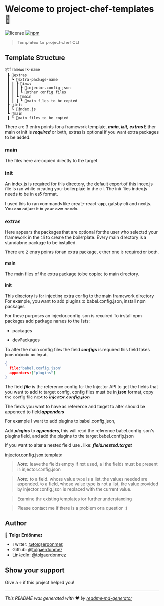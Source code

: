 # Welcome to project-chef-templates 👋

![license](https://img.shields.io/github/license/tolgaerdonmez/project-chef-templates)
[![npm](https://img.shields.io/npm/v/project-chef)](https://www.npmjs.com/package/project-chef-templates)

> Templates for project-chef CLI

## Template Structure

```
📦framework-name
 ┣ 📂extras
 ┃ ┗ 📂extra-package-name
 ┃ ┃ ┣ 📂init
 ┃ ┃ ┃ ┣ 📜injector.config.json
 ┃ ┃ ┃ ┗ 📜other config files
 ┃ ┃ ┗ 📂main
 ┃ ┃ ┃ ┗ 📜main files to be copied
 ┣ 📂init
 ┃ ┗ 📜index.js
 ┗ 📂main
 ┃ ┗ 📜main files to be copied
```

There are 3 entry points for a framework template, ***main, init, extras***
Either main or init is ***required*** or both, extras is optional if you want extra packages to be added.

### main

The files here are copied directly to the target

### init

An index.js is required for this directory, the default export of this index.js file is ran while creating your boilerplate in the cli. The init files index.js needs to be in es5 format.

I used this to ran commands like create-react-app, gatsby-cli and nextjs. You can adjust it to your own needs.

### extras

Here appears the packages that are optional for the user who selected your framework in the cli to create the boilerplate.
Every main directory is a standalone package to be installed.

There are 2 entry points for an extra package, either one is required or both.

#### main

The main files of the extra package to be copied to main directory.

#### init

This directory is for injecting extra config to the main framework directory
For example, you want to add plugins to babel.config.json, install npm packages

For these purposes an injector.config.json is required
To install npm packages add package names to the lists:

+ packages

+ devPackages

To alter the main config files the field ***configs*** is required
this field takes json objects as input,

```json
{
  file:"babel.config.json"
  appenders:["plugins"]
}
```

The field ***file*** is the reference config for the Injector API to get the fields that you want to add to target config,
config files must be in ***json*** format, copy the config file next to ***injector.config.json***

The fields you want to have as reference and target to alter should be appended to field ***appenders***

For example I want to add plugins to babel.config.json,

Add ***plugins*** to ***appenders***, this will read the reference babel.config.json's plugins field, and add the plugins to the target babel.config.json

If you want to alter a nested field use ***.*** like:
***field.nested.target***

[injector.config.json template](https://gist.github.com/tolgaerdonmez/3ca9ca885a44f8939ba015c5a0061736)

> ***Note:*** leave the fields empty if not used, all the fields must be present in injector.config.json

> ***Note:*** to a field, whose value type is a list, the values needed are appended. to a field, whose value type is not a list, the value provided by injector.config.json is replaced with the current value.

> Examine the existing templates for further understanding

> Please contact me if there is a problem or a question :)

## Author

👤 **Tolga Erdönmez**

* Twitter: [@tolgaerdonmez](https://twitter.com/tolgaerdonmez)
* Github: [@tolgaerdonmez](https://github.com/tolgaerdonmez)
* LinkedIn: [@tolgaerdonmez](https://linkedin.com/in/tolgaerdonmez)

## Show your support

Give a ⭐️ if this project helped you!


***
_This README was generated with ❤️ by [readme-md-generator](https://github.com/kefranabg/readme-md-generator)_